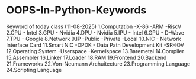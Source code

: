 # OOPS-In-Python-Keywords
Keyword of today class (11-08-2025)
1.Computation
     -X-86
     -ARM
     -RiscV
2.CPU - Intel
3.GPU - Nvidia
4.DPU - Nvidia
5.IPU - Intel
6.GPU - D-Wave
7.TPU - Google
8.Network
9.IP
     -Public
     -Private
     -Local
10.NIC - Network Interface Card
11.Smart NIC 
    -DPDK - Data Path Development Kit
    -SR-IOV
12.Operating System
    -Userspace
    -Kernelspace
13.Baremetal
14.Compiler
15.Assembler
16.Linker
17.Loader
18.RAM
19.Frontend
20.Backend
21.Frameworks
22.Von-Neumann Archuitecture
23.Programming Language
24.Scripting Language
